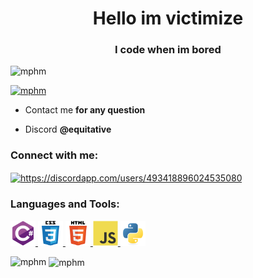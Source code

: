 <h1 align="center">Hello im victimize</h1>
<h3 align="center">I code when im bored</h3>

<p align="left"> <img src="https://komarev.com/ghpvc/?username=mphm&label=Profile%20views&color=0e75b6&style=flat" alt="mphm" /> </p>

<p align="left"> <a href="https://github.com/ryo-ma/github-profile-trophy"><img src="https://github-profile-trophy.vercel.app/?username=mphm" alt="mphm" /></a> </p>

- Contact me **for any question**

- Discord **@equitative**

<h3 align="left">Connect with me:</h3>
<p align="left">
<a href="https://discordapp.com/users/493418896024535080" target="blank"><img align="center" src="https://raw.githubusercontent.com/rahuldkjain/github-profile-readme-generator/master/src/images/icons/Social/discord.svg" alt="https://discordapp.com/users/493418896024535080" height="30" width="40" /></a>
</p>

<h3 align="left">Languages and Tools:</h3>
<p align="left"> <a href="https://www.w3schools.com/cs/" target="_blank" rel="noreferrer"> <img src="https://raw.githubusercontent.com/devicons/devicon/master/icons/csharp/csharp-original.svg" alt="csharp" width="40" height="40"/> </a> <a href="https://www.w3schools.com/css/" target="_blank" rel="noreferrer"> <img src="https://raw.githubusercontent.com/devicons/devicon/master/icons/css3/css3-original-wordmark.svg" alt="css3" width="40" height="40"/> </a> <a href="https://www.w3.org/html/" target="_blank" rel="noreferrer"> <img src="https://raw.githubusercontent.com/devicons/devicon/master/icons/html5/html5-original-wordmark.svg" alt="html5" width="40" height="40"/> </a> <a href="https://developer.mozilla.org/en-US/docs/Web/JavaScript" target="_blank" rel="noreferrer"> <img src="https://raw.githubusercontent.com/devicons/devicon/master/icons/javascript/javascript-original.svg" alt="javascript" width="40" height="40"/> </a> <a href="https://www.python.org" target="_blank" rel="noreferrer"> <img src="https://raw.githubusercontent.com/devicons/devicon/master/icons/python/python-original.svg" alt="python" width="40" height="40"/> </a> </p>

<p><img align="left" src="https://github-readme-stats.vercel.app/api/top-langs?username=mphm&show_icons=true&locale=en&layout=compact" alt="mphm" /></p>

<p>&nbsp;<img align="center" src="https://github-readme-stats.vercel.app/api?username=mphm&show_icons=true&locale=en" alt="mphm" /></p>
